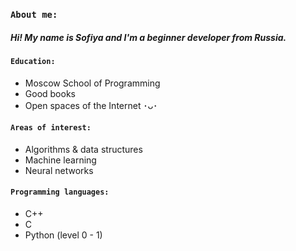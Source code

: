 ### `About me:`
##### Hi! My name is Sofiya and I'm a beginner developer from Russia.

#### `Education:`
  * Moscow School of Programming
  * Good books
  * Open spaces of the Internet ･ᴗ･

#### `Areas of interest:`
  * Algorithms & data structures
  * Machine learning
  * Neural networks

#### `Programming languages:`
  * С++
  * C
  * Python (level 0 - 1)
